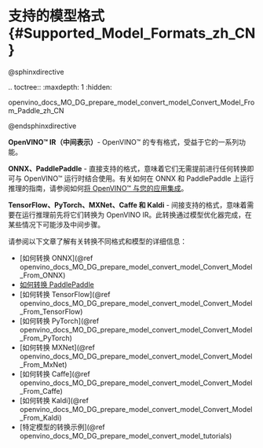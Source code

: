 # 支持的模型格式 {#Supported_Model_Formats_zh_CN}

@sphinxdirective

.. toctree::
   :maxdepth: 1
   :hidden:

   openvino_docs_MO_DG_prepare_model_convert_model_Convert_Model_From_Paddle_zh_CN

@endsphinxdirective


**OpenVINO™ IR（中间表示）**- OpenVINO™ 的专有格式，受益于它的一系列功能。

**ONNX、PaddlePaddle** - 直接支持的格式，意味着它们无需提前进行任何转换即可与 OpenVINO™ 运行时结合使用。有关如何在 ONNX 和 PaddlePaddle 上运行推理的指南，请参阅如何[将 OpenVINO™ 与您的应用集成](../../../OV_Runtime_UG/integrate_with_your_application.md)。

**TensorFlow、PyTorch、MXNet、Caffe 和 Kaldi** - 间接支持的格式，意味着需要在运行推理前先将它们转换为 OpenVINO IR。此转换通过模型优化器完成，在某些情况下可能涉及中间步骤。

请参阅以下文章了解有关转换不同格式和模型的详细信息：

* [如何转换 ONNX](@ref openvino_docs_MO_DG_prepare_model_convert_model_Convert_Model_From_ONNX)
* [如何转换 PaddlePaddle](./Convert_Model_From_Paddle_zh_CN.md)
* [如何转换 TensorFlow](@ref openvino_docs_MO_DG_prepare_model_convert_model_Convert_Model_From_TensorFlow)
* [如何转换 PyTorch](@ref openvino_docs_MO_DG_prepare_model_convert_model_Convert_Model_From_PyTorch)
* [如何转换 MXNet](@ref openvino_docs_MO_DG_prepare_model_convert_model_Convert_Model_From_MxNet)
* [如何转换 Caffe](@ref openvino_docs_MO_DG_prepare_model_convert_model_Convert_Model_From_Caffe)
* [如何转换 Kaldi](@ref openvino_docs_MO_DG_prepare_model_convert_model_Convert_Model_From_Kaldi)
* [特定模型的转换示例](@ref openvino_docs_MO_DG_prepare_model_convert_model_tutorials)
